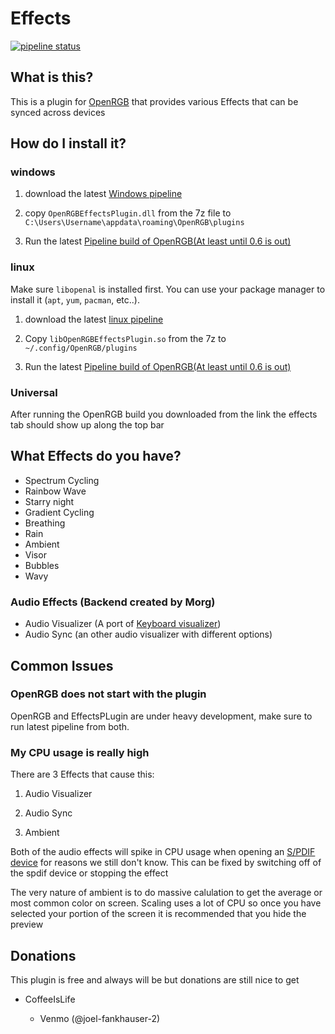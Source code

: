 # Effects

[![pipeline status](https://gitlab.com/OpenRGBDevelopers/OpenRGBEffectsPlugin/badges/master/pipeline.svg)](https://gitlab.com/OpenRGBDevelopers/OpenRGBEffectsPlugin/-/commits/master)

## What is this?

This is a plugin for [OpenRGB](https://gitlab.com/CalcProgrammer1/OpenRGB) that provides various Effects that can be synced across devices

## How do I install it?

### **windows**

1. download the latest [Windows pipeline](https://gitlab.com/OpenRGBDevelopers/OpenRGBEffectsPlugin/-/jobs/artifacts/master/download?job=Windows%2064)

2. copy ``OpenRGBEffectsPlugin.dll`` from the 7z file to  ``C:\Users\Username\appdata\roaming\OpenRGB\plugins``

3. Run the latest [Pipeline build of OpenRGB(At least until 0.6 is out)](https://gitlab.com/Calcprogrammer1/OpenRGB/-/jobs/artifacts/master/download?job=Windows%2064)

### **linux**

Make sure `libopenal` is installed first. You can use your package manager to install it (`apt`, `yum`, `pacman`, etc..).

1. download the latest [linux pipeline](https://gitlab.com/OpenRGBDevelopers/OpenRGBEffectsPlugin/-/jobs/artifacts/master/download?job=Linux%2064)

2. Copy ``libOpenRGBEffectsPlugin.so`` from the 7z to ``~/.config/OpenRGB/plugins``

3. Run the latest [Pipeline build of OpenRGB(At least until 0.6 is out)](https://gitlab.com/Calcprogrammer1/OpenRGB/-/jobs/artifacts/master/download?job=Linux%2064%20AppImage)

### **Universal**

After running the OpenRGB build you downloaded from the link the effects tab should show up along the top bar

## What Effects do you have?

* Spectrum Cycling
* Rainbow Wave
* Starry night
* Gradient Cycling
* Breathing
* Rain
* Ambient
* Visor
* Bubbles
* Wavy

### Audio Effects (Backend created by Morg)

* Audio Visualizer (A port of [Keyboard visualizer](https://gitlab.com/CalcProgrammer1/KeyboardVisualizer))
* Audio Sync (an other audio visualizer with different options)

## Common Issues

### OpenRGB does not start with the plugin

OpenRGB and EffectsPLugin are under heavy development, make sure to run latest pipeline from both.

### My CPU usage is really high

There are 3 Effects that cause this:

1. Audio Visualizer

2. Audio Sync

3. Ambient

Both of the audio effects will spike in CPU usage when opening an [S/PDIF device](https://en.wikipedia.org/wiki/S/PDIF) for reasons we still don't know. This can be fixed by switching off of the spdif device or stopping the effect

The very nature of ambient is to do massive calulation to get the average or most common color on screen. Scaling uses a lot of CPU so once you have selected your portion of the screen it is recommended that you hide the preview

## Donations

This plugin is free and always will be but donations are still nice to get

* CoffeeIsLife

  * Venmo (@joel-fankhauser-2)
